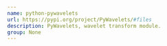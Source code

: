 ```yaml
---
name: python-pywavelets
url: https://pypi.org/project/PyWavelets/#files
description: PyWavelets, wavelet transform module.
group: None
---
```

